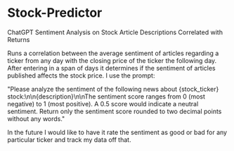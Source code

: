 # Stock-Predictor
ChatGPT Sentiment Analysis on Stock Article Descriptions Correlated with Returns

Runs a correlation between the average sentiment of articles regarding a ticker from any day with the closing price of the ticker the following day. After entering in a span of days it determines if the sentiment of articles published affects the stock price. I use the prompt: 

"Please analyze the sentiment of the following news about {stock_ticker} stock:\n\n{description}\n\nThe sentiment score ranges from 0 (most negative) to 1 (most positive). A 0.5 score would indicate a neutral sentiment. Return only the sentiment score rounded to two decimal points without any words." 

In the future I would like to have it rate the sentiment as good or bad for any particular ticker and track my data off that. 
